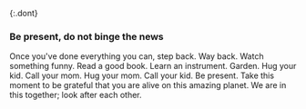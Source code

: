 {:.dont}
### Be present, do not binge the news

Once you've done everything you can, step back. Way back. Watch something funny. Read a good book. Learn an instrument. Garden. Hug your kid. Call your mom. Hug your mom. Call your kid. Be present. Take this moment to be grateful that you are alive on this amazing planet. We are in this together; look after each other.
